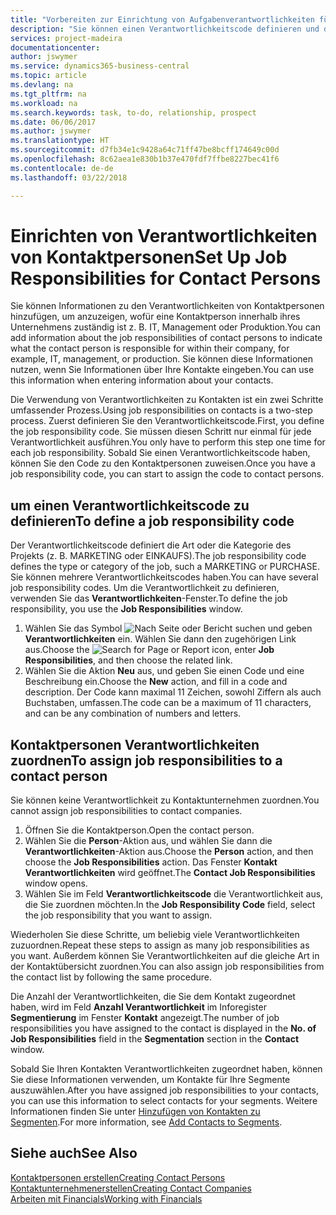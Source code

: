```yaml
---
title: "Vorbereiten zur Einrichtung von Aufgabenverantwortlichkeiten für Kontakte | Microsoft Docs"
description: "Sie können einen Verantwortlichkeitscode definieren und diesen einem Kontakt zuweisen, um den Aufgaben anzuzeigen, dass Ihr Kontakt bei dem Unternehmen, z IT, oder Produktion verantwortlich ist."
services: project-madeira
documentationcenter: 
author: jswymer
ms.service: dynamics365-business-central
ms.topic: article
ms.devlang: na
ms.tgt_pltfrm: na
ms.workload: na
ms.search.keywords: task, to-do, relationship, prospect
ms.date: 06/06/2017
ms.author: jswymer
ms.translationtype: HT
ms.sourcegitcommit: d7fb34e1c9428a64c71ff47be8bcff174649c00d
ms.openlocfilehash: 8c62aea1e830b1b37e470fdf7ffbe8227bec41f6
ms.contentlocale: de-de
ms.lasthandoff: 03/22/2018

---
```

# <a name="set-up-job-responsibilities-for-contact-persons"></a><span data-ttu-id="df8c8-103">Einrichten von Verantwortlichkeiten von Kontaktpersonen</span><span class="sxs-lookup"><span data-stu-id="df8c8-103">Set Up Job Responsibilities for Contact Persons</span></span>
<span data-ttu-id="df8c8-104">Sie können Informationen zu den Verantwortlichkeiten von Kontaktpersonen hinzufügen, um anzuzeigen, wofür eine Kontaktperson innerhalb ihres Unternehmens zuständig ist z. B. IT, Management oder Produktion.</span><span class="sxs-lookup"><span data-stu-id="df8c8-104">You can add information about the job responsibilities of contact persons to indicate what the contact person is responsible for within their company, for example, IT, management, or production.</span></span> <span data-ttu-id="df8c8-105">Sie können diese Informationen nutzen, wenn Sie Informationen über Ihre Kontakte eingeben.</span><span class="sxs-lookup"><span data-stu-id="df8c8-105">You can use this information when entering information about your contacts.</span></span>

<span data-ttu-id="df8c8-106">Die Verwendung von Verantwortlichkeiten zu Kontakten ist ein zwei Schritte umfassender Prozess.</span><span class="sxs-lookup"><span data-stu-id="df8c8-106">Using job responsibilities on contacts is a two-step process.</span></span> <span data-ttu-id="df8c8-107">Zuerst definieren Sie den Verantwortlichkeitscode.</span><span class="sxs-lookup"><span data-stu-id="df8c8-107">First, you define the job responsibility code.</span></span> <span data-ttu-id="df8c8-108">Sie müssen diesen Schritt nur einmal für jede Verantwortlichkeit ausführen.</span><span class="sxs-lookup"><span data-stu-id="df8c8-108">You only have to perform this step one time for each job responsibility.</span></span> <span data-ttu-id="df8c8-109">Sobald Sie einen Verantwortlichkeitscode haben, können Sie den Code zu den Kontaktpersonen zuweisen.</span><span class="sxs-lookup"><span data-stu-id="df8c8-109">Once you have a job responsibility code, you can start to assign the code to contact persons.</span></span>

## <a name="to-define-a-job-responsibility-code"></a><span data-ttu-id="df8c8-110">um einen Verantwortlichkeitscode zu definieren</span><span class="sxs-lookup"><span data-stu-id="df8c8-110">To define a job responsibility code</span></span>
<span data-ttu-id="df8c8-111">Der Verantwortlichkeitscode definiert die Art oder die Kategorie des Projekts (z. B. MARKETING oder EINKAUFS).</span><span class="sxs-lookup"><span data-stu-id="df8c8-111">The job responsibility code defines the type or category of the job, such a MARKETING or PURCHASE.</span></span> <span data-ttu-id="df8c8-112">Sie können mehrere Verantwortlichkeitscodes haben.</span><span class="sxs-lookup"><span data-stu-id="df8c8-112">You can have several job responsibility codes.</span></span> <span data-ttu-id="df8c8-113">Um die Verantwortlichkeit zu definieren, verwenden Sie das **Verantwortlichkeiten**-Fenster.</span><span class="sxs-lookup"><span data-stu-id="df8c8-113">To define the job responsibility, you use the **Job Responsibilities** window.</span></span>

1. <span data-ttu-id="df8c8-114">Wählen Sie das Symbol ![Nach Seite oder Bericht suchen](media/ui-search/search_small.png "Nach Seite oder Bericht suchen") und geben **Verantwortlichkeiten** ein. Wählen Sie dann den zugehörigen Link aus.</span><span class="sxs-lookup"><span data-stu-id="df8c8-114">Choose the ![Search for Page or Report](media/ui-search/search_small.png "Search for Page or Report icon") icon, enter **Job Responsibilities**, and then choose the related link.</span></span>
2. <span data-ttu-id="df8c8-115">Wählen Sie die Aktion **Neu** aus, und geben Sie einen Code und eine Beschreibung ein.</span><span class="sxs-lookup"><span data-stu-id="df8c8-115">Choose the **New** action, and fill in a code and description.</span></span> <span data-ttu-id="df8c8-116">Der Code kann maximal 11 Zeichen, sowohl Ziffern als auch Buchstaben, umfassen.</span><span class="sxs-lookup"><span data-stu-id="df8c8-116">The code can be a maximum of 11 characters, and can be any combination of numbers and letters.</span></span>

## <a name="to-assign-job-responsibilities-to-a-contact-person"></a><span data-ttu-id="df8c8-117">Kontaktpersonen Verantwortlichkeiten zuordnen</span><span class="sxs-lookup"><span data-stu-id="df8c8-117">To assign job responsibilities to a contact person</span></span>
<span data-ttu-id="df8c8-118">Sie können keine Verantwortlichkeit zu Kontaktunternehmen zuordnen.</span><span class="sxs-lookup"><span data-stu-id="df8c8-118">You cannot assign job responsibilities to contact companies.</span></span>

1. <span data-ttu-id="df8c8-119">Öffnen Sie die Kontaktperson.</span><span class="sxs-lookup"><span data-stu-id="df8c8-119">Open the contact person.</span></span>
2. <span data-ttu-id="df8c8-120">Wählen Sie die **Person**-Aktion aus, und wählen Sie dann die **Verantwortlichkeiten**-Aktion aus.</span><span class="sxs-lookup"><span data-stu-id="df8c8-120">Choose the **Person** action, and then choose the **Job Responsibilities** action.</span></span> <span data-ttu-id="df8c8-121">Das Fenster **Kontakt Verantwortlichkeiten** wird geöffnet.</span><span class="sxs-lookup"><span data-stu-id="df8c8-121">The **Contact Job Responsibilities** window opens.</span></span>
3. <span data-ttu-id="df8c8-122">Wählen Sie im Feld **Verantwortlichkeitscode** die Verantwortlichkeit aus, die Sie zuordnen möchten.</span><span class="sxs-lookup"><span data-stu-id="df8c8-122">In the **Job Responsibility Code** field, select the job responsibility that you want to assign.</span></span>

<span data-ttu-id="df8c8-123">Wiederholen Sie diese Schritte, um beliebig viele Verantwortlichkeiten zuzuordnen.</span><span class="sxs-lookup"><span data-stu-id="df8c8-123">Repeat these steps to assign as many job responsibilities as you want.</span></span> <span data-ttu-id="df8c8-124">Außerdem können Sie Verantwortlichkeiten auf die gleiche Art in der Kontaktübersicht zuordnen.</span><span class="sxs-lookup"><span data-stu-id="df8c8-124">You can also assign job responsibilities from the contact list by following the same procedure.</span></span>

<span data-ttu-id="df8c8-125">Die Anzahl der Verantwortlichkeiten, die Sie dem Kontakt zugeordnet haben, wird im Feld **Anzahl Verantwortlichkeit** im Inforegister **Segmentierung** im Fenster **Kontakt** angezeigt.</span><span class="sxs-lookup"><span data-stu-id="df8c8-125">The number of job responsibilities you have assigned to the contact is displayed in the **No. of Job Responsibilities** field in the **Segmentation** section in the **Contact** window.</span></span>

<span data-ttu-id="df8c8-126">Sobald Sie Ihren Kontakten Verantwortlichkeiten zugeordnet haben, können Sie diese Informationen verwenden, um Kontakte für Ihre Segmente auszuwählen.</span><span class="sxs-lookup"><span data-stu-id="df8c8-126">After you have assigned job responsibilities to your contacts, you can use this information to select contacts for your segments.</span></span> <span data-ttu-id="df8c8-127">Weitere Informationen finden Sie unter [Hinzufügen von Kontakten zu Segmenten](marketing-add-contact-segment.md).</span><span class="sxs-lookup"><span data-stu-id="df8c8-127">For more information, see [Add Contacts to Segments](marketing-add-contact-segment.md).</span></span>

## <a name="see-also"></a><span data-ttu-id="df8c8-128">Siehe auch</span><span class="sxs-lookup"><span data-stu-id="df8c8-128">See Also</span></span>
[<span data-ttu-id="df8c8-129">Kontaktpersonen erstellen</span><span class="sxs-lookup"><span data-stu-id="df8c8-129">Creating Contact Persons</span></span>](marketing-create-contact-persons.md)  
[<span data-ttu-id="df8c8-130">Kontaktunternehmenerstellen</span><span class="sxs-lookup"><span data-stu-id="df8c8-130">Creating Contact Companies</span></span>](marketing-create-contact-companies.md)  
[<span data-ttu-id="df8c8-131">Arbeiten mit Financials</span><span class="sxs-lookup"><span data-stu-id="df8c8-131">Working with Financials</span></span>](ui-work-product.md)

